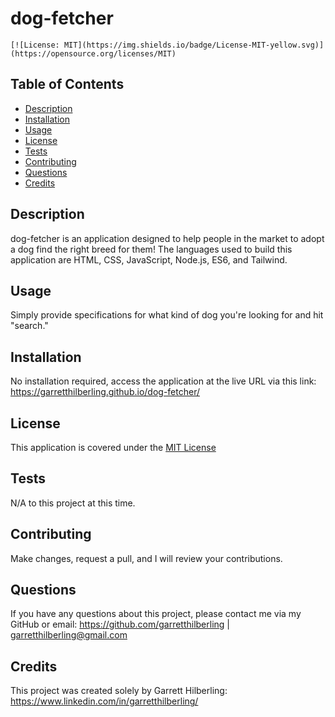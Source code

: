 
  # dog-fetcher
  
    [![License: MIT](https://img.shields.io/badge/License-MIT-yellow.svg)](https://opensource.org/licenses/MIT)
    
  ## Table of Contents
  * [Description](#Description)
  * [Installation](#Installation)
  * [Usage](#Usage)
  * [License](#License)
  * [Tests](#Tests)
  * [Contributing](#Contributing)
  * [Questions](#Questions)
  * [Credits](#Credits)

  ## Description
  dog-fetcher is an application designed to help people in the market to adopt a dog find the right breed for them! The languages used to build this application are HTML, CSS, JavaScript, Node.js, ES6, and Tailwind. 

  ## Usage
  Simply provide specifications for what kind of dog you're looking for and hit "search."

  ## Installation
  No installation required, access the application at the live URL via this link: https://garretthilberling.github.io/dog-fetcher/ 

  
  ## License
  This application is covered under the [MIT License](MIT)
    

  ## Tests
  N/A to this project at this time.

  ## Contributing
  Make changes, request a pull, and I will review your contributions.

  ## Questions
  If you have any questions about this project, please contact me via my GitHub or email: https://github.com/garretthilberling | garretthilberling@gmail.com

  ## Credits
  This project was created solely by Garrett Hilberling: https://www.linkedin.com/in/garretthilberling/
    
